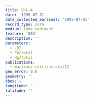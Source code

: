```yaml
---
title: CHL-4
date: '1998-07-31'
date_collected_earliest: '1998-07-01'
record_type: core
medium: lake_sediment
feature: '804'
description: ''
parameters:
  - LOI
  - Pb/total
  - Hg/total
publications:
  - martinez-cortizas_etal12
geo_error: 0.0
geometry: ''
bbox: ~
longitude: ''
latitude: ''
---
```

